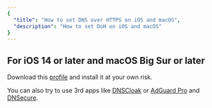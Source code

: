 ```yaml
---
{
  "title": "How to set DNS over HTTPS on iOS and macOS",
  "description": "How to set DoH on iOS and macOS"
}
---
```


## For iOS 14 or later and macOS Big Sur or later

Download this [profile](/files/doh/dns.mobileconfig) and install it at your own risk.

You can also try to use 3rd apps like [DNSCloak](https://apps.apple.com/app/id1452162351) or [AdGuard Pro](https://apps.apple.com/app/id1126386264) and [DNSecure](https://apps.apple.com/app/dnsecure/id1533413232).
